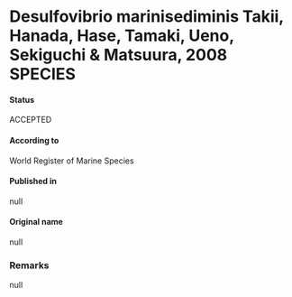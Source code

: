 Desulfovibrio marinisediminis Takii, Hanada, Hase, Tamaki, Ueno, Sekiguchi & Matsuura, 2008 SPECIES
=======

#### Status
ACCEPTED

#### According to
World Register of Marine Species

#### Published in
null

#### Original name
null

### Remarks
null